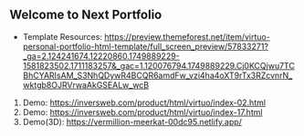 ## Welcome to Next Portfolio

- Template Resources: https://preview.themeforest.net/item/virtuo-personal-portfolio-html-template/full_screen_preview/57833271?_ga=2.124241674.12220860.1749889229-1581823502.1711183257&_gac=1.120076794.1749889229.Cj0KCQjwu7TCBhCYARIsAM_S3NhQDywR4BCQR6amdFw_vzi4ha4oXT9rTx3RZcvnrN_wktgb8OJRVrwaAkGSEALw_wcB

1. Demo: https://inversweb.com/product/html/virtuo/index-02.html
2. Demo: https://inversweb.com/product/html/virtuo/index-17.html
3. Demo(3D): https://vermillion-meerkat-00dc95.netlify.app/